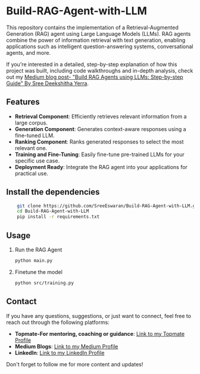 # Build-RAG-Agent-with-LLM

This repository contains the implementation of a Retrieval-Augmented Generation (RAG) agent using Large Language Models (LLMs). RAG agents combine the power of information retrieval with text generation, enabling applications such as intelligent question-answering systems, conversational agents, and more.

If you're interested in a detailed, step-by-step explanation of how this project was built, including code walkthroughs and in-depth analysis, check out my [Medium blog post- "Build RAG Agents using LLMs: Step-by-step Guide" By Sree Deekshitha Yerra](https://blog.gopenai.com/building-rag-agents-using-llms-step-by-step-guide-dfe1bfe0bf54). 

## Features

- **Retrieval Component**: Efficiently retrieves relevant information from a large corpus.
- **Generation Component**: Generates context-aware responses using a fine-tuned LLM.
- **Ranking Component**: Ranks generated responses to select the most relevant one.
- **Training and Fine-Tuning**: Easily fine-tune pre-trained LLMs for your specific use case.
- **Deployment Ready**: Integrate the RAG agent into your applications for practical use.

## Install the dependencies

```bash
    git clone https://github.com/SreeEswaran/Build-RAG-Agent-with-LLM.git
    cd Build-RAG-Agent-with-LLM
    pip install -r requirements.txt
```

## Usage

1. Run the RAG Agent
   ```bash
   python main.py
   ```
2. Finetune the model
   ```bash
   python src/training.py
   ```

## Contact

If you have any questions, suggestions, or just want to connect, feel free to reach out through the following platforms:

- **Topmate-For mentoring, coaching or guidance**: [Link to my Topmate Profile](https://topmate.io/SreeEswaran)
- **Medium Blogs**: [Link to my Medium Profile](https://www.medium.com/@SreeEswaran)
- **LinkedIn**: [Link to my LinkedIn Profile](https://www.linkedin.com/in/sree-deekshitha-yerra)

Don't forget to follow me for more content and updates!

